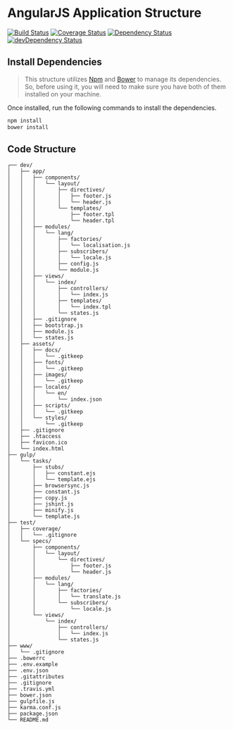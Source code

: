 # AngularJS Application Structure
[![Build Status](https://travis-ci.org/kevinsimard/angular-app.svg)](https://travis-ci.org/kevinsimard/angular-app)
[![Coverage Status](https://coveralls.io/repos/kevinsimard/angular-app/badge.svg)](https://coveralls.io/r/kevinsimard/angular-app)
[![Dependency Status](https://david-dm.org/kevinsimard/angular-app.svg)](https://david-dm.org/kevinsimard/angular-app)
[![devDependency Status](https://david-dm.org/kevinsimard/angular-app/dev-status.svg)](https://david-dm.org/kevinsimard/angular-app#info=devDependencies)

## Install Dependencies
> This structure utilizes [Npm](https://docs.npmjs.com/getting-started/installing-node) and [Bower](http://bower.io/#install-bower) to manage its dependencies. So, before using it, you will need to make sure you have both of them installed on your machine.

Once installed, run the following commands to install the dependencies.
```bash
npm install
bower install
```

## Code Structure
    ┌── dev/
    │   ├── app/
    │   │   ├── components/
    │   │   │   └── layout/
    │   │   │       ├── directives/
    │   │   │       │   ├── footer.js
    │   │   │       │   └── header.js
    │   │   │       └── templates/
    │   │   │           ├── footer.tpl
    │   │   │           └── header.tpl
    │   │   ├── modules/
    │   │   │   └── lang/
    │   │   │       ├── factories/
    │   │   │       │   └── localisation.js
    │   │   │       ├── subscribers/
    │   │   │       │   └── locale.js
    │   │   │       ├── config.js
    │   │   │       └── module.js
    │   │   ├── views/
    │   │   │   └── index/
    │   │   │       ├── controllers/
    │   │   │       │   └── index.js
    │   │   │       ├── templates/
    │   │   │       │   └── index.tpl
    │   │   │       └── states.js
    │   │   ├── .gitignore
    │   │   ├── bootstrap.js
    │   │   ├── module.js
    │   │   └── states.js
    │   ├── assets/
    │   │   ├── docs/
    │   │   │   └── .gitkeep
    │   │   ├── fonts/
    │   │   │   └── .gitkeep
    │   │   ├── images/
    │   │   │   └── .gitkeep
    │   │   ├── locales/
    │   │   │   └── en/
    │   │   │       └── index.json
    │   │   ├── scripts/
    │   │   │   └── .gitkeep
    │   │   └── styles/
    │   │       └── .gitkeep
    │   ├── .gitignore
    │   ├── .htaccess
    │   ├── favicon.ico
    │   └── index.html
    ├── gulp/
    │   └── tasks/
    │       ├── stubs/
    │       │   ├── constant.ejs
    │       │   └── template.ejs
    │       ├── browsersync.js
    │       ├── constant.js
    │       ├── copy.js
    │       ├── jshint.js
    │       ├── minify.js
    │       └── template.js
    ├── test/
    │   ├── coverage/
    │   │   └── .gitignore
    │   └── specs/
    │       ├── components/
    │       │   └── layout/
    │       │       └── directives/
    │       │           ├── footer.js
    │       │           └── header.js
    │       ├── modules/
    │       │   └── lang/
    │       │       ├── factories/
    │       │       │   └── translate.js
    │       │       └── subscribers/
    │       │           └── locale.js
    │       └── views/
    │           └── index/
    │               ├── controllers/
    │               │   └── index.js
    │               └── states.js
    ├── www/
    │   └── .gitignore
    ├── .bowerrc
    ├── .env.example
    ├── .env.json
    ├── .gitattributes
    ├── .gitignore
    ├── .travis.yml
    ├── bower.json
    ├── gulpfile.js
    ├── karma.conf.js
    ├── package.json
    └── README.md
